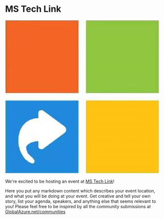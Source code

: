 # MS Tech Link

![China Beijing MS Tech Link](AzureBeijing.png)

We're excited to be hosting an event at [MS Tech Link](https://globalazure.net/this-is-just-a-sample-link/)!

Here you put any markdown content which describes your event location, and what you will be doing at your event. Get creative and tell your own story, list your agenda, speakers, and anything else that seems relevant to you! Please feel free to be inspired by all the community submissions at [GlobalAzure.net/communities](http://globalazure.net/communities)
